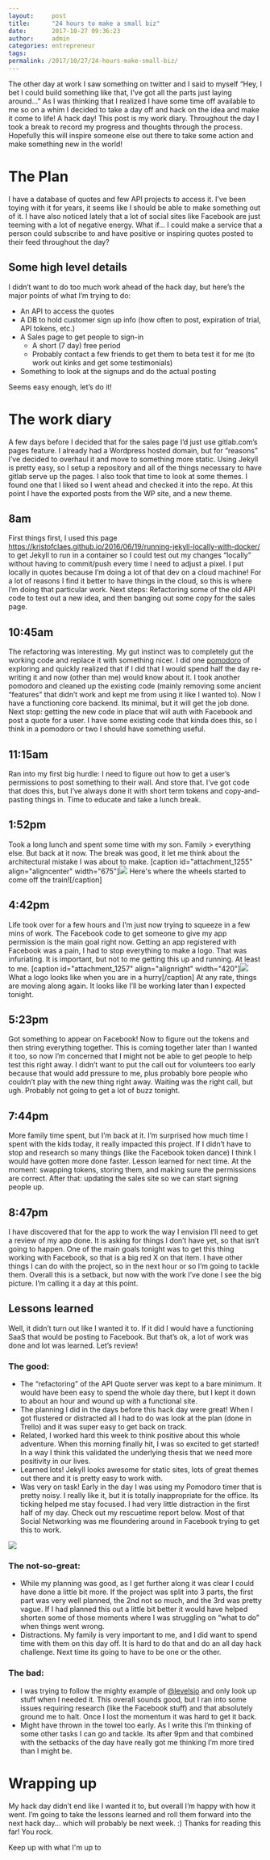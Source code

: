 ```yaml
---
layout:     post
title:      "24 hours to make a small biz"
date:       2017-10-27 09:36:23
author:     admin
categories: entrepreneur
tags:  
permalink: /2017/10/27/24-hours-make-small-biz/
---
```

The other day at work I saw something on twitter and I said to myself “Hey, I bet I could build something like that, I’ve got all the parts just laying around...” As I was thinking that I realized I have some time off available to me so on a whim I decided to take a day off and hack on the idea and make it come to life! A hack day!  This post is my work diary. Throughout the day I took a break to record my progress and thoughts through the process. Hopefully this will inspire someone else out there to take some action and make something new in the world! 

# The Plan

I have a database of quotes and few API projects to access it. I’ve been toying with it for years, it seems like I should be able to make something out of it. I have also noticed lately that a lot of social sites like Facebook are just teeming with a lot of negative energy. What if... I could make a service that a person could subscribe to and have positive or inspiring quotes posted to their feed throughout the day? 

## Some high level details

I didn’t want to do too much work ahead of the hack day, but here’s the major points of what I’m trying to do: 

  * An API to access the quotes
  * A DB to hold customer sign up info (how often to post, expiration of trial, API tokens, etc.)
  * A Sales page to get people to sign-in 
    * A short (7 day) free period
    * Probably contact a few friends to get them to beta test it for me (to work out kinks and get some testimonials)
  * Something to look at the signups and do the actual posting

Seems easy enough, let’s do it! 

# The work diary

A few days before I decided that for the sales page I’d just use gitlab.com’s pages feature. I already had a Wordpress hosted domain, but for “reasons” I’ve decided to overhaul it and move to something more static. Using Jekyll is pretty easy, so I setup a repository and all of the things necessary to have gitlab serve up the pages. I also took that time to look at some themes. I found one that I liked so I went ahead and checked it into the repo. At this point I have the exported posts from the WP site, and a new theme. 

## 8am

First things first, I used this page <https://kristofclaes.github.io/2016/06/19/running-jekyll-locally-with-docker/> to get Jekyll to run in a container so I could test out my changes “locally” without having to commit/push every time I need to adjust a pixel. I put locally in quotes because I’m doing a lot of that dev on a cloud machine! For a lot of reasons I find it better to have things in the cloud, so this is where I’m doing that particular work. Next steps: Refactoring some of the old API code to test out a new idea, and then banging out some copy for the sales page. 

## 10:45am

The refactoring was interesting. My gut instinct was to completely gut the working code and replace it with something nicer. I did one [pomodoro](https://en.wikipedia.org/wiki/Pomodoro_Technique) of exploring and quickly realized that if I did that I would spend half the day re-writing it and now (other than me) would know about it. I took another pomodoro and cleaned up the existing code (mainly removing some ancient “features” that didn’t work and kept me from using it like I wanted to). Now I have a functioning core backend. Its minimal, but it will get the job done. Next stop: getting the new code in place that will auth with Facebook and post a quote for a user. I have some existing code that kinda does this, so I think in a pomodoro or two I should have something useful. 

## 11:15am

Ran into my first big hurdle: I need to figure out how to get a user’s permissions to post something to their wall. And store that. I’ve got code that does this, but I’ve always done it with short term tokens and copy-and-pasting things in. Time to educate and take a lunch break. 

## 1:52pm

Took a long lunch and spent some time with my son. Family > everything else. But back at it now. The break was good, it let me think about the architectural mistake I was about to make. [caption id="attachment_1255" align="aligncenter" width="675"]![](https://ironboundsoftware.com/blog/wp-content/uploads/2017/10/Screen-Shot-2017-10-26-at-11.26.09-AM.png) Here's where the wheels started to come off the train![/caption] 

## 4:42pm

Life took over for a few hours and I’m just now trying to squeeze in a few mins of work. The Facebook code to get someone to give my app permission is the main goal right now. Getting an app registered with Facebook was a pain, I had to stop everything to make a logo. That was infuriating. It is important, but not to me getting this up and running. At least to me. [caption id="attachment_1257" align="alignright" width="420"]![](https://ironboundsoftware.com/blog/wp-content/uploads/2017/10/HeroicInspiration-banner-420x315.png) What a logo looks like when you are in a hurry[/caption] At any rate, things are moving along again. It looks like I’ll be working later than I expected tonight. 

## 5:23pm

Got something to appear on Facebook! Now to figure out the tokens and then string everything together. This is coming together later than I wanted it too, so now I’m concerned that I might not be able to get people to help test this right away. I didn’t want to put the call out for volunteers too early because that would add pressure to me, plus probably bore people who couldn’t play with the new thing right away. Waiting was the right call, but ugh. Probably not going to get a lot of buzz tonight. 

## 7:44pm

More family time spent, but I’m back at it. I’m surprised how much time I spent with the kids today, it really impacted this project. If I didn’t have to stop and research so many things (like the Facebook token dance) I think I would have gotten more done faster. Lesson learned for next time. At the moment: swapping tokens, storing them, and making sure the permissions are correct. After that: updating the sales site so we can start signing people up. 

## 8:47pm

I have discovered that for the app to work the way I envision I’ll need to get a review of my app done. It is asking for things I don’t have yet, so that isn’t going to happen. One of the main goals tonight was to get this thing working with Facebook, so that is a big red X on that item. I have other things I can do with the project, so in the next hour or so I’m going to tackle them. Overall this is a setback, but now with the work I’ve done I see the big picture. I’m calling it a day at this point. 

## Lessons learned

Well, it didn’t turn out like I wanted it to. If it did I would have a functioning SaaS that would be posting to Facebook. But that’s ok, a lot of work was done and lot was learned. Let’s review! 

### The good:

  * The “refactoring” of the API Quote server was kept to a bare minimum. It would have been easy to spend the whole day there, but I kept it down to about an hour and wound up with a functional site.
  * The planning I did in the days before this hack day were great! When I got flustered or distracted all I had to do was look at the plan (done in Trello) and it was super easy to get back on track.
  * Related, I worked hard this week to think positive about this whole adventure. When this morning finally hit, I was so excited to get started! In a way I think this validated the underlying thesis that we need more positivity in our lives.
  * Learned lots! Jekyll looks awesome for static sites, lots of great themes out there and it is pretty easy to work with.
  * Was very on task! Early in the day I was using my Pomodoro timer that is pretty noisy. I really like it, but it is totally inappropriate for the office. Its ticking helped me stay focused. I had very little distraction in the first half of my day. Check out my rescuetime report below. Most of that Social Networking was me floundering around in Facebook trying to get this to work.

![](https://ironboundsoftware.com/blog/wp-content/uploads/2017/10/Screen-Shot-2017-10-26-at-9.05.38-PM.png)

### The not-so-great:

  * While my planning was good, as I get further along it was clear I could have done a little bit more. If the project was split into 3 parts, the first part was very well planned, the 2nd not so much, and the 3rd was pretty vague. If I had planned this out a little bit better it would have helped shorten some of those moments where I was struggling on “what to do” when things went wrong.
  * Distractions. My family is very important to me, and I did want to spend time with them on this day off. It is hard to do that and do an all day hack challenge. Next time its going to have to be one or the other.



### The bad:

  * I was trying to follow the mighty example of [@levelsio](https://twitter.com/levelsio) and only look up stuff when I needed it. This overall sounds good, but I ran into some issues requiring research (like the Facebook stuff) and that absolutely ground me to halt. Once I lost the momentum it was hard to get it back.
  * Might have thrown in the towel too early. As I write this I’m thinking of some other tasks I can go and tackle. Its after 9pm and that combined with the setbacks of the day have really got me thinking I’m more tired than I might be.



# Wrapping up

My hack day didn’t end like I wanted it to, but overall I’m happy with how it went. I’m going to take the lessons learned and roll them forward into the next hack day... which will probably be next week. :) Thanks for reading this far! You rock. 

Keep up with what I'm up to
